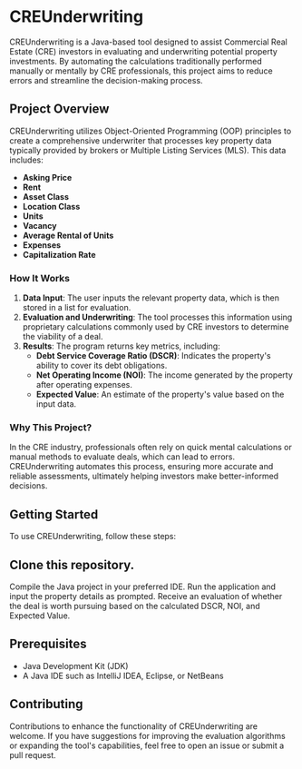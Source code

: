 # CREUnderwriting
CREUnderwriting is a Java-based tool designed to assist Commercial Real Estate (CRE) investors in evaluating and underwriting potential property investments. By automating the calculations traditionally performed manually or mentally by CRE professionals, this project aims to reduce errors and streamline the decision-making process.

## Project Overview
CREUnderwriting utilizes Object-Oriented Programming (OOP) principles to create a comprehensive underwriter that processes key property data typically provided by brokers or Multiple Listing Services (MLS). This data includes:

-  **Asking Price**
-  **Rent**
-  **Asset Class**
-  **Location Class**
-  **Units**
-  **Vacancy**
-  **Average Rental of Units**
-  **Expenses**
-  **Capitalization Rate**
### How It Works
1.  **Data Input**: The user inputs the relevant property data, which is then stored in a list for evaluation.
2.  **Evaluation and Underwriting**: The tool processes this information using proprietary calculations commonly used by CRE investors to determine the viability of a deal.
3.  **Results**: The program returns key metrics, including:
    -  **Debt Service Coverage Ratio (DSCR)**: Indicates the property's ability to cover its debt obligations.
    -  **Net Operating Income (NOI)**: The income generated by the property after operating expenses.
    -  **Expected Value**: An estimate of the property's value based on the input data.
### Why This Project?
In the CRE industry, professionals often rely on quick mental calculations or manual methods to evaluate deals, which can lead to errors. CREUnderwriting automates this process, ensuring more accurate and reliable assessments, ultimately helping investors make better-informed decisions.

## Getting Started
To use CREUnderwriting, follow these steps:

## Clone this repository.
Compile the Java project in your preferred IDE.
Run the application and input the property details as prompted.
Receive an evaluation of whether the deal is worth pursuing based on the calculated DSCR, NOI, and Expected Value.
## Prerequisites
-  Java Development Kit (JDK)
-  A Java IDE such as IntelliJ IDEA, Eclipse, or NetBeans
## Contributing
Contributions to enhance the functionality of CREUnderwriting are welcome. If you have suggestions for improving the evaluation algorithms or expanding the tool's capabilities, feel free to open an issue or submit a pull request.
